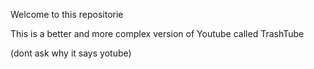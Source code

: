 Welcome to this repositorie

This is a better and more complex version of Youtube called TrashTube

(dont ask why it says yotube)
